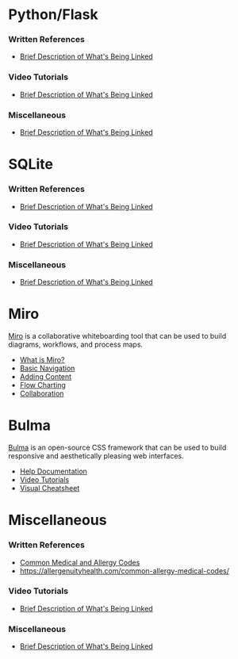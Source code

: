 # Python/Flask

### Written References

* [Brief Description of What's Being Linked](http://www.website.com)

### Video Tutorials

* [Brief Description of What's Being Linked](http://www.website.com)

### Miscellaneous
* [Brief Description of What's Being Linked](http://www.website.com)

# SQLite

### Written References

* [Brief Description of What's Being Linked](http://www.website.com)

### Video Tutorials

* [Brief Description of What's Being Linked](http://www.website.com)

### Miscellaneous
* [Brief Description of What's Being Linked](http://www.website.com)

# Miro

[Miro](https://miro.com/) is a collaborative whiteboarding tool that can be used to build diagrams, workflows, and process maps.

* [What is Miro?](https://www.youtube.com/watch?v=5euISRrbC8U&ab_channel=Miro)
* [Basic Navigation](https://www.youtube.com/watch?v=ynxoouz4zwA&ab_channel=Miro)
* [Adding Content](https://www.youtube.com/watch?v=aHkUl-yUExE&ab_channel=Miro)
* [Flow Charting](https://www.youtube.com/watch?v=Qn0mMzC1AR0&ab_channel=Miro)
* [Collaboration](https://www.youtube.com/watch?v=uEf3cwlrHJA&ab_channel=Miro)

# Bulma

[Bulma](https://bulma.io/) is an open-source CSS framework that can be used to build responsive and aesthetically pleasing web interfaces.

* [Help Documentation](https://bulma.io/documentation/)
* [Video Tutorials](https://bulma.io/videos/)
* [Visual Cheatsheet](https://codepen.io/thanh01_pmt/pen/XLoXKe)

# Miscellaneous

### Written References

* [Common Medical and Allergy Codes](http://www.website.com)
* https://allergenuityhealth.com/common-allergy-medical-codes/

### Video Tutorials

* [Brief Description of What's Being Linked](http://www.website.com)

### Miscellaneous
* [Brief Description of What's Being Linked](http://www.website.com)
